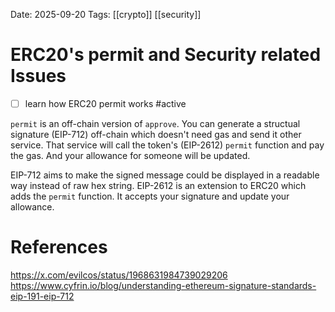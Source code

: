 Date: 2025-09-20
Tags: [[crypto]] [[security]]

# ERC20's permit and Security related Issues

- [ ] learn how ERC20 permit works #active 

`permit` is an off-chain version of `approve`. You can generate a structual signature (EIP-712) off-chain which doesn't need gas and send it other service. That service will call the token's (EIP-2612) `permit` function and pay the gas. And your allowance for someone will be updated.

EIP-712 aims to make the signed message  could be displayed in a readable way instead of raw hex string.
EIP-2612 is an extension to ERC20 which adds the `permit` function. It accepts your signature and update your allowance.

# References
https://x.com/evilcos/status/1968631984739029206
https://www.cyfrin.io/blog/understanding-ethereum-signature-standards-eip-191-eip-712